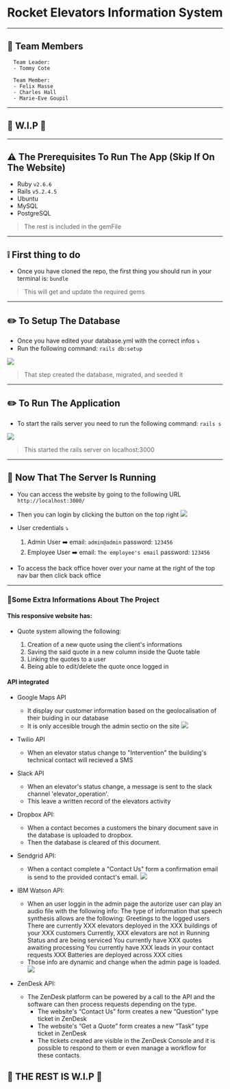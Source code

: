 # Rocket Elevators Information System

---

## :busts_in_silhouette: Team Members
  ```
    Team Leader:
    - Tommy Cote

    Team Member:
    - Felix Masse
    - Charles Hall
    - Marie-Eve Goupil
  ```
---

## :construction: W.I.P :construction:

---
## :warning: The Prerequisites To Run The App (Skip If On The Website)

- Ruby `v2.6.6`
- Rails `v5.2.4.5`
- Ubuntu
- MySQL
- PostgreSQL
> The rest is included in the gemFile
---
## :grey_exclamation: First thing to do

- Once you have cloned the repo, the first thing you should run in your terminal is: `bundle`

> This will get and update the required gems

---
## :pencil2: To Setup The Database
- Once you have edited your database.yml with the correct infos :arrow_heading_down:
- Run the following command: `rails db:setup`

![](https://github.com/CoteTommy/CoteTommy/blob/main/runDbSetup.gif?raw=true)

> That step created the database, migrated, and seeded it

---

## :pencil2: To Run The Application
- To start the rails server you need to run the following command: `rails s`

![](https://github.com/CoteTommy/CoteTommy/blob/main/runRailsServer.gif?raw=true)

> This started the rails server on localhost:3000

---

## :large_blue_circle: Now That The Server Is Running

- You can access the website by going to the following URL `http://localhost:3000/`

- Then you can login by clicking the button on the top right
![](https://github.com/CoteTommy/CoteTommy/blob/main/topnav.png?raw=true)

- User credentials :arrow_heading_down:

  1. Admin User :arrow_right: email: `admin@admin` password: `123456`
  2. Employee User :arrow_right: email: `The employee's email` password: `123456`

- To access the back office hover over your name at the right of the top nav bar  then click back office
---

### :small_blue_diamond:Some Extra Informations About The Project

#### This responsive website has:

- Quote system allowing the following:

  1. Creation of a new quote using the client's informations
  2. Saving the said quote in a new column inside the Quote table
  3. Linking the quotes to a user
  4. Being able to edit/delete the quote once logged in
#### API integrated

- Google Maps API
  - It display our customer information based on the geolocalisation of their buiding in our database
  - It is only accesible trough the admin sectio on the site
  ![](app/assets/images/readMe/Google_map_API.png)


- Twilio API
  - When an elevator status change to "Intervention" the building's technical contact will recieved a SMS

-  Slack API
    - When an elevator's status change, a message is sent to the slack channel 'elevator_operation'.
    - This leave a written record of the elevators activity

- Dropbox API:
    - When a contact becomes a customers the binary document save in the database is uploaded to dropbox.
    - Then the database is cleared of this document.

- Sendgrid API:
    - When a contact complete a "Contact Us" form a confirmation email is send to the provided contact's email.
  ![](app/assets/images/readMe/confirmationEmail.png)


- IBM Watson API:
    - When an user loggin in the admin page the autorize user can play an audio file with the following info:
        The type of information that speech synthesis allows are the following:
        Greetings to the logged users
        There are currently XXX elevators deployed in the XXX buildings of your XXX customers
        Currently, XXX elevators are not in Running Status and are being serviced
        You currently have XXX quotes awaiting processing
        You currently have XXX leads in your contact requests
        XXX Batteries are deployed across XXX cities
    - Those info are dynamic and change when the admin page is loaded.
  ![](app/assets/images/readMe/IBM_Watson_player.png)

- ZenDesk API:
    - The ZenDesk platform can be powered by a call to the API and the software can then process requests depending on the type.
      - The website's “Contact Us” form creates a new “Question” type ticket in ZenDesk
      - The website's “Get a Quote” form creates a new “Task” type ticket in ZenDesk
      - The tickets created are visible in the ZenDesk Console and it is possible to respond to them or even manage a workflow for these contacts.



## :construction: THE REST IS W.I.P :construction:
